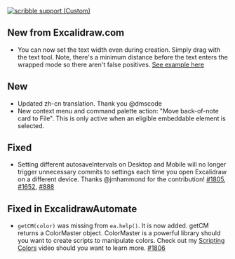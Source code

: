 
[![scribble support (Custom)](https://github.com/zsviczian/obsidian-excalidraw-plugin/assets/14358394/c4f5c4c7-9b8f-427f-aa6f-8c1b189610af)](https://youtube.com/shorts/zF1p2yfk4f4)


## New from Excalidraw.com
-  You can now set the text width even during creation. Simply drag with the text tool. Note, there's a minimum distance before the text enters the wrapped mode so there aren't false positives. [See example here](https://x.com/excalidraw/status/1795468201335075000)

## New
- Updated zh-cn translation. Thank you @dmscode 
- New context menu and command palette action: "Move back-of-note card to File". This is only active when an eligible embeddable element is selected.

## Fixed
- Setting different autosaveIntervals on Desktop and Mobile will no longer trigger unnecessary commits to settings each time you open Excalidraw on a different device. Thanks @jmhammond for the contribution! [#1805](https://github.com/zsviczian/obsidian-excalidraw-plugin/pull/1805), [#1652](https://github.com/zsviczian/obsidian-excalidraw-plugin/issues/1652), [#888](https://github.com/zsviczian/obsidian-excalidraw-plugin/issues/888)

## Fixed in ExcalidrawAutomate
- `getCM(color)` was missing from `ea.help()`. It is now added. getCM returns a ColorMaster object. ColorMaster is a powerful library should you want to create scripts to manipulate colors. Check out my [Scripting Colors](https://youtu.be/7gJDwNgQ6NU) video should you want to learn more. [#1806](https://github.com/zsviczian/obsidian-excalidraw-plugin/issues/1806)